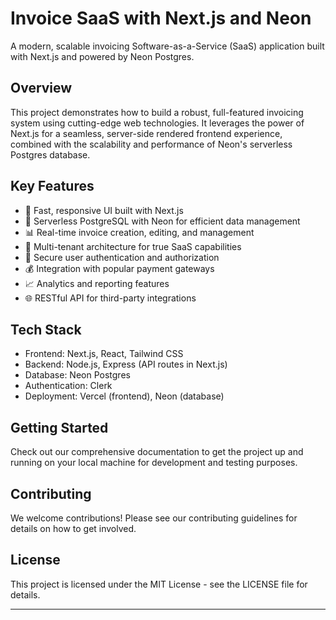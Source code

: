 # Invoice SaaS with Next.js and Neon

A modern, scalable invoicing Software-as-a-Service (SaaS) application built with Next.js and powered by Neon Postgres.

## Overview

This project demonstrates how to build a robust, full-featured invoicing system using cutting-edge web technologies. It leverages the power of Next.js for a seamless, server-side rendered frontend experience, combined with the scalability and performance of Neon's serverless Postgres database.

## Key Features

- 🚀 Fast, responsive UI built with Next.js
- 💾 Serverless PostgreSQL with Neon for efficient data management
- 📊 Real-time invoice creation, editing, and management
- 💼 Multi-tenant architecture for true SaaS capabilities
- 🔐 Secure user authentication and authorization
- 💰 Integration with popular payment gateways
- 📈 Analytics and reporting features
- 🌐 RESTful API for third-party integrations

## Tech Stack

- Frontend: Next.js, React, Tailwind CSS
- Backend: Node.js, Express (API routes in Next.js)
- Database: Neon Postgres
- Authentication: Clerk
- Deployment: Vercel (frontend), Neon (database)

## Getting Started

Check out our comprehensive documentation to get the project up and running on your local machine for development and testing purposes.

## Contributing

We welcome contributions! Please see our contributing guidelines for details on how to get involved.

## License

This project is licensed under the MIT License - see the LICENSE file for details.

---
